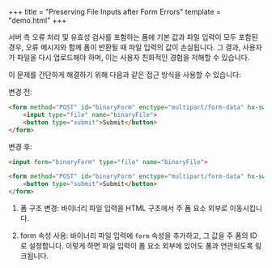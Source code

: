 +++
title = "Preserving File Inputs after Form Errors"
template = "demo.html"
+++

서버 측 오류 처리 및 유효성 검사를 포함하는 폼에 기본 값과 파일 입력이 모두 포함된 경우, 오류 메시지와 함께 폼이 반환될 때 파일 입력의 값이 손실됩니다. 
그 결과, 사용자가 파일을 다시 업로드해야 하며, 이는 사용자 친화적인 경험을 저해할 수 있습니다.

이 문제를 간단하게 해결하기 위해 다음과 같은 접근 방식을 사용할 수 있습니다:

변경 전:

```html
<form method="POST" id="binaryForm" enctype="multipart/form-data" hx-swap="outerHTML" hx-target="#binaryForm">
    <input type="file" name="binaryFile">
    <button type="submit">Submit</button>
</form>
```

변경 후:

```html
<input form="binaryForm" type="file" name="binaryFile">

<form method="POST" id="binaryForm" enctype="multipart/form-data" hx-swap="outerHTML" hx-target="#binaryForm">
    <button type="submit">Submit</button>
</form>
```

1. 폼 구조 변경: 바이너리 파일 입력을 HTML 구조에서 주 폼 요소 외부로 이동시킵니다.

2. form 속성 사용: 바이너리 파일 입력에 `form` 속성을 추가하고, 그 값을 주 폼의 ID로 설정합니다. 이렇게 하면 파일 입력이 폼 요소 외부에 있어도 폼과 연관되도록 링크됩니다.